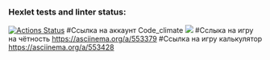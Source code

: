 ### Hexlet tests and linter status:
[![Actions Status](https://github.com/Niki-name/python-project-49/workflows/hexlet-check/badge.svg)](https://github.com/Niki-name/python-project-49/actions)
#Ссылка на аккаунт Code_сlimate
<a href="https://codeclimate.com/github/Niki-name/python-project-49/maintainability"><img src="https://api.codeclimate.com/v1/badges/72b95b373375ef2ff44b/maintainability" /></a>
#Сслыка на игру на чётность
https://asciinema.org/a/553379
#Ссылка на игру калькулятор
https://asciinema.org/a/553428
